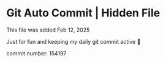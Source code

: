 # Git Auto Commit | Hidden File

This file was added Feb 12, 2025

Just for fun and keeping my daily git commit active 🤪

commit number: 154197
